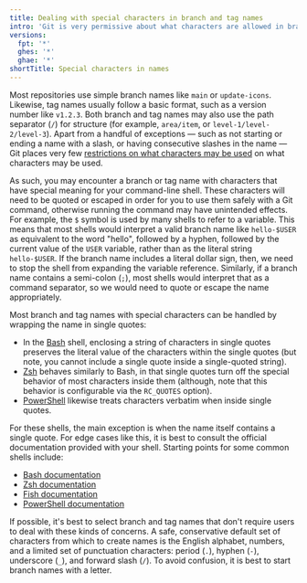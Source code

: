 ```yaml
---
title: Dealing with special characters in branch and tag names
intro: 'Git is very permissive about what characters are allowed in branch and tag names. When using Git from a command-line shell, you may need to deal with special characters by using escaping or quoting.'
versions:
  fpt: '*'
  ghes: '*'
  ghae: '*'
shortTitle: Special characters in names
---
```

Most repositories use simple branch names like `main` or `update-icons`. Likewise, tag names usually follow a basic format, such as a version number like `v1.2.3`. Both branch and tag names may also use the path separator (`/`) for structure (for example, `area/item`, or `level-1/level-2/level-3`). Apart from a handful of exceptions &mdash; such as not starting or ending a name with a slash, or having consecutive slashes in the name &mdash; Git places very few [restrictions on what characters may be used](https://git-scm.com/docs/git-check-ref-format) on what characters may be used.

As such, you may encounter a branch or tag name with characters that have special meaning for your command-line shell. These characters will need to be quoted or escaped in order for you to use them safely with a Git command, otherwise running the command may have unintended effects. For example, the `$` symbol is used by many shells to refer to a variable. This means that most shells would interpret a valid branch name like `hello-$USER` as equivalent to the word "hello", followed by a hyphen, followed by the current value of the `USER` variable, rather than as the literal string `hello-$USER`. If the branch name includes a literal dollar sign, then, we need to stop the shell from expanding the variable reference. Similarly, if a branch name contains a semi-colon (`;`), most shells would interpret that as a command separator, so we would need to quote or escape the name appropriately.

Most branch and tag names with special characters can be handled by wrapping the name in single quotes:

* In the [Bash](https://www.gnu.org/software/bash/) shell, enclosing a string of characters in single quotes preserves the literal value of the characters within the single quotes (but note, you cannot include a single quote inside a single-quoted string).
* [Zsh](https://www.zsh.org/) behaves similarly to Bash, in that single quotes turn off the special behavior of most characters inside them (although, note that this behavior is configurable via the `RC_QUOTES` option).
* [PowerShell](https://microsoft.com/powershell) likewise treats characters verbatim when inside single quotes.

For these shells, the main exception is when the name itself contains a single quote. For edge cases like this, it is best to consult the official documentation provided with your shell. Starting points for some common shells include:

* [Bash documentation](https://www.gnu.org/software/bash/manual/)
* [Zsh documentation](https://zsh.sourceforge.io/Doc/)
* [Fish documentation](https://fishshell.com/docs/current/)
* [PowerShell documentation](https://docs.microsoft.com/en-gb/powershell/)

If possible, it's best to select branch and tag names that don't require users to deal with these kinds of concerns. A safe, conservative default set of characters from which to create names is the English alphabet, numbers, and a limited set of punctuation characters: period (`.`), hyphen (`-`), underscore (`_`), and forward slash (`/`). To avoid confusion, it is best to start branch names with a letter.
